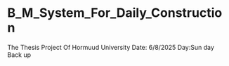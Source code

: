 # B_M_System_For_Daily_Construction
The Thesis Project Of Hormuud University Date: 6/8/2025 Day:Sun day Back up
